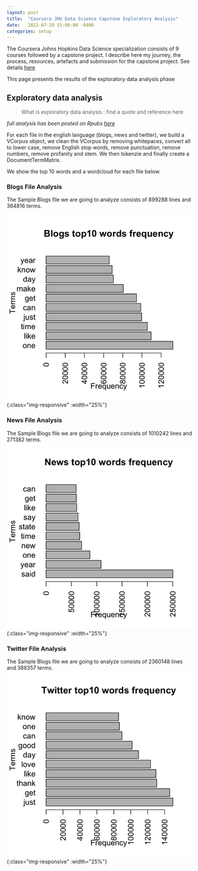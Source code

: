 ```yaml
---
layout: post
title:  "Coursera JHU Data Science Capstone Exploratory Analysis"
date:   2022-07-29 15:00:00 -0400
categories: setup
---
```

The Coursera Johns Hopkins Data Science specialization consists of 9 courses followed by a capstone project. I describe here my journey, the process, resources, artefacts and submission for the capstone project. See details [here](https://www.coursera.org/learn/data-science-project)

This page presents the results of the exploratory data analysis phase

## Exploratory data analysis

>What is exploratory data analysis : find a quote and reference here 

*full analysis has been posted on Rpubs [here](https://rpubs.com/bluebonobo/capstone_project_week2)*  

For each file in the english language (blogs, news and twitter), we build a VCorpus object, we clean the VCorpus by removing whitepaces, convert all to lower case, remove English stop words, remove punctuation, remove numbers, remove profanity and stem. We then tokenzie and finally create a DocumentTermMatrix.

We show the top 10 words and a wordcloud for each file below.

### Blogs File Analysis
The Sample Blogs file we are going to analyze consists of 899288 lines and 364816 terms.

![top10Blogs](/assets/2022-07-29-coursera-hopkins-data-science-capstone-exploratory-analysis/top10BlogTerms.png){:class="img-responsive" :width="25%"}

### News File Analysis
The Sample Blogs file we are going to analyze consists of 1010242 lines and 271382 terms.
![top10News](/assets/2022-07-29-coursera-hopkins-data-science-capstone-exploratory-analysis/top10NewsTerms.png){:class="img-responsive" :width="25%"}

### Twitter File Analysis
The Sample Blogs file we are going to analyze consists of 2360148 lines and 388357 terms.
![top10Twitter](/assets/2022-07-29-coursera-hopkins-data-science-capstone-exploratory-analysis/top10TwitterTerms.png){:class="img-responsive" :width="25%"}



